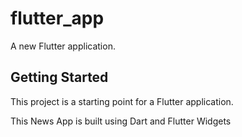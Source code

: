 # flutter_app

A new Flutter application.

## Getting Started

This project is a starting point for a Flutter application.

This News App is built using Dart and Flutter Widgets
